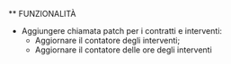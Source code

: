 ** FUNZIONALITÀ

- Aggiungere chiamata patch per i contratti e interventi:
  - Aggiornare il contatore degli interventi;
  - Aggiornare il contatore delle ore degli interventi